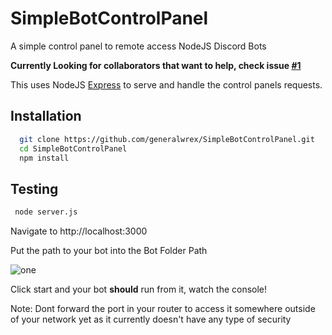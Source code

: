 # SimpleBotControlPanel
A simple control panel to remote access NodeJS Discord Bots

**Currently Looking for collaborators that want to help, check issue [#1](https://github.com/generalwrex/SimpleBotControlPanel/issues/1)**

This uses NodeJS [Express](https://expressjs.com/) to serve and handle the control panels requests.

## Installation

```bash
  git clone https://github.com/generalwrex/SimpleBotControlPanel.git
  cd SimpleBotControlPanel
  npm install
```

## Testing

```bash
 node server.js
```

Navigate to http://localhost:3000

Put the path to your bot into the Bot Folder Path

![one](https://i.gyazo.com/17d5121ab347547ef007ad8add6b99ee.png)

Click start and your bot **should** run from it, watch the console!

Note: Dont forward the port in your router to access it somewhere outside of your network yet as it currently doesn't have any type of security
